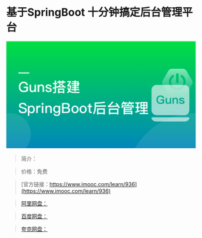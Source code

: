 # 基于SpringBoot 十分钟搞定后台管理平台

![img](../../assets/5fe4430000018bea05400304.jpg)

> 简介：

> 价格：免费

> [官方链接：https://www.imooc.com/learn/936](https://www.imooc.com/learn/936)

> [阿里网盘：]()

> [百度网盘：]()

> [夸克网盘：]()
